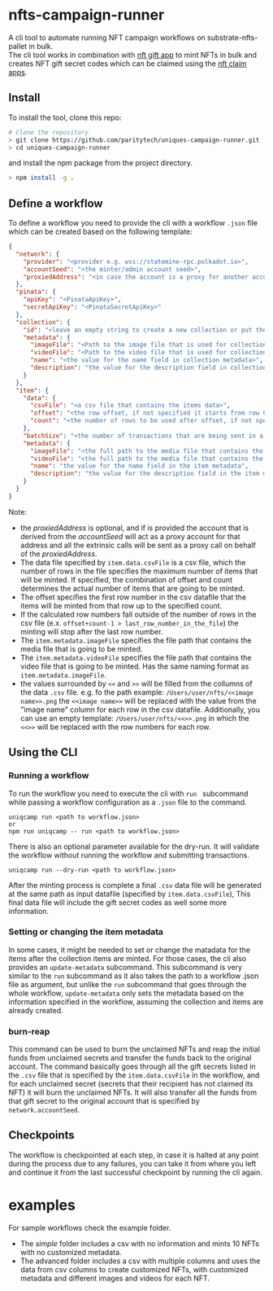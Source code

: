 # nfts-campaign-runner

A cli tool to automate running NFT campaign workflows on substrate-nfts-pallet in bulk.  
The cli tool works in combination with [nft gift app](https://github.com/hamidra/dotdrop/tree/polkadot-nft) to mint NFTs in bulk and creates NFT gift secret codes which can be claimed using the [nft claim apps](https://claimnft.kusama.network).

## Install

To install the tool, clone this repo:

```bash
# Clone the repository
> git clone https://github.com/paritytech/uniques-campaign-runner.git
> cd uniques-campaign-runner
```

and install the npm package from the project directory.

```bash
> npm install -g .
```

## Define a workflow

To define a workflow you need to provide the cli with a workflow `.json` file which can be created based on the following template:

```json
{
  "network": {
    "provider": "<provider e.g. wss://statemine-rpc.polkadot.io>",
    "accountSeed": "<the minter/admin account seed>",
    "proxiedAddress": "<in case the account is a proxy for another account, the address of the proxied/primary account>"
  },
  "pinata": {
    "apiKey": "<PinataApiKey>",
    "secretApiKey": "<PinataSecretApiKey>"
  },
  "collection": {
    "id": "<leave an empty string to create a new collection or put the collection's id to continue minting into that collection>",
    "metadata": {
      "imageFile": "<Path to the image file that is used for collection metadata>",
      "videoFile": "<Path to the video file that is used for collection metadata>",
      "name": "<the value for the name field in collection metadata>",
      "description": "the value for the description field in collection metadata"
    }
  },
  "item": {
    "data": {
      "csvFile": "<a csv file that contains the items data>",
      "offset": "<the row offset, if not specified it starts from row 0>",
      "count": "<the number of rows to be used after offset, if not specified it will count up to the last row.>"
    },
    "batchSize": "<the number of transactions that are being sent in a batch. default to 100 if not specified>",
    "metadata": {
      "imageFile": "<the full path to the media file that contains the NFT image file>",
      "videoFile": "<the full path to the media file that contains the NFT video file>",
      "name": "the value for the name field in the item metadata",
      "description": "the value for the description field in the item metadata"
    }
  }
}
```

Note:

- the _proxiedAddress_ is optional, and if is provided the account that is derived from the _accountSeed_ will act as a proxy account for that address and all the extrinsic calls will be sent as a proxy call on behalf of the _proxiedAddress_.
- The data file specified by `item.data.csvFile` is a csv file, which the number of rows in the file specifies the maximum number of items that will be minted. If specified, the combination of offset and count determines the actual number of items that are going to be minted.
- The offset specifies the first row number in the csv datafile that the items will be minted from that row up to the specified count.
- If the calculated row numbers fall outside of the number of rows in the csv file (e.x. `offset+count-1 > last_row_number_in_the_file`) the minting will stop after the last row number.
- The `item.metadata.imageFile` specifies the file path that contains the media file that is going to be minted.
- The `item.metadata.videoFile` specifies the file path that contains the video file that is going to be minted. Has the same naming format as `item.metadata.imageFile`.
- the values surrounded by `<<` and `>>` will be filled from the collumns of the data `.csv` file. e.g. fo the
  path example: `/Users/user/nfts/<<image name>>.png` the `<<image name>>` will be replaced with the value from the "image name" column for each row in the csv datafile.
  Additionally, you can use an empty template: `/Users/user/nfts/<<>>.png` in which the `<<>>` will be replaced with the row numbers for each row.

## Using the CLI

### Running a workflow

To run the workflow you need to execute the cli with `run ` subcommand while passing a workflow configuration as a `.json` file to the command.

```
uniqcamp run <path to workflow.json>
or
npm run uniqcamp -- run <path to workflow.json>
```

There is also an optional parameter available for the dry-run. It will validate the workflow without running the workflow and submitting transactions.

```
uniqcamp run --dry-run <path to workflow.json>
```

After the minting process is complete a final `.csv` data file will be generated at the same path as input datafile (specified by `item.data.csvFile`), This final data file will include the gift secret codes as well some more information.

### Setting or changing the item metadata

In some cases, it might be needed to set or change the matadata for the items after the collection items are minted. For those cases, the cli also provides an `update-metadata` subcommand. This subcommand is very similar to the `run` subcommand as it also takes the path to a workflow .json file as argument, but unlike the `run` subcommand that goes through the whole workflow, `update-metadata` only sets the metadata based on the information specified in the workflow, assuming the collection and items are already created.

### burn-reap

This command can be used to burn the unclaimed NFTs and reap the initial funds from unclaimed secrets and transfer the funds back to the original account. The command basically goes through all the gift secrets listed in the `.csv` file that is specified by the `item.data.csvFile` in the workflow, and for each unclaimed secret (secrets that their recipient has not claimed its NFT) it will burn the unclaimed NFTs. It will also transfer all the funds from that gift secret to the original account that is specified by `network.accountSeed`.

## Checkpoints

The workflow is checkpointed at each step, in case it is halted at any point during the process due to any failures, you can take it from where you left and continue it from the last successful checkpoint by running the cli again.

# examples

For sample workflows check the example folder.

- The _simple_ folder includes a csv with no information and mints 10 NFTs with no customized metadata.
- The advanced folder includes a csv with multiple columns and uses the data from csv columns to create customized NFTs, with customized metadata and different images and videos for each NFT.
